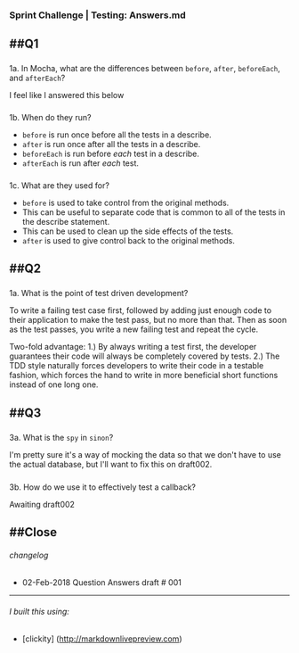### Sprint Challenge | Testing: Answers.md


##Q1
----
###
1a. In Mocha, what are the differences between `before`, `after`, `beforeEach`, and `afterEach`? 

I feel like I answered this below

###
1b. When do they run?

* `before` is run once before all the tests in a describe.
* `after` is run once after all the tests in a describe.
* `beforeEach` is run before _each_ test in a describe.
* `afterEach` is run after _each_ test.

###
1c. What are they used for?

* `before` is used to take control from the original methods.
* This can be useful to separate code that is common to all of the tests in the describe statement.
* This can be used to clean up the side effects of the tests.
* `after` is used to give control back to the original methods.

##Q2
----
### 
1a. What is the point of test driven development?

To write a failing test case first, followed by adding just enough code to their application to make the test pass, but no more than that. Then as soon as the test passes, you write a new failing test and repeat the cycle.

Two-fold advantage: 1.) By always writing a test first, the developer guarantees their code will always be completely covered by tests. 2.) The TDD style naturally forces developers to write their code in a testable fashion, which forces the hand to write in more beneficial short functions instead of one long one. 

##Q3
----
##### 
3a. What is the `spy` in `sinon`? 

I'm pretty sure it's a way of mocking the data so that we don't have to use the actual database, but I'll want to fix this on draft002.

#####
3b. How do we use it to effectively test a callback?

Awaiting draft002

##Close
----
###### changelog
* 02-Feb-2018 Question Answers draft # 001

----
###### I built this using:
* [clickity]
(http://markdownlivepreview.com)

